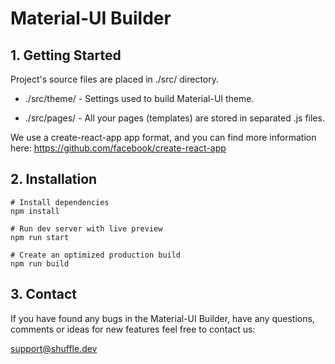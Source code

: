 # Material-UI Builder

## 1. Getting Started

Project's source files are placed in ./src/ directory. 

* ./src/theme/ - Settings used to build Material-UI theme.

* ./src/pages/ - All your pages (templates) are stored in separated .js files.

We use a create-react-app app format, and you can find more information here: 
https://github.com/facebook/create-react-app

## 2. Installation

```
# Install dependencies
npm install 

# Run dev server with live preview
npm run start

# Create an optimized production build
npm run build
```

## 3. Contact

If you have found any bugs in the Material-UI Builder, have any questions, 
comments or ideas for new features feel free to contact us:

support@shuffle.dev